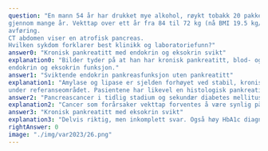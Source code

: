 ```yaml
---
question: "En mann 54 år har drukket mye alkohol, røykt tobakk 20 pakkeår og har hatt tidvis magesmerter
gjennom mange år. Vekttap over ett år fra 84 til 72 kg (nå BMI 19.5 kg/m2) og tilkommet løsere
avføring.
CT abdomen viser en atrofisk pancreas.
Hvilken sykdom forklarer best klinikk og laboratoriefunn?"
answer0: "Kronisk pankreatitt med endokrin og eksokrin svikt"
explanation0: "Bilder tyder på at han har kronisk pankreatitt, blod- og avføringsprøver tyder på sviktende
endokrin og eksokrin funksjon."
answer1: "Sviktende endokrin pankreasfunksjon uten pankreatitt"
explanation1: "Amylase og lipase er sjelden forhøyet ved stabil, kronisk pankreatitt. Lipase kan til og med være
under referanseområdet. Pasientene har likevel en histologisk pankreatitt."
answer2: "Pancreascancer i tidlig stadium og sekundær diabetes mellitus"
explanation2: "Cancer som forårsaker vekttap forventes å være synlig på CT"
answer3: "Kronisk pankreatitt med eksokrin svikt"
explanation3: "Delvis riktig, men inkomplett svar. Også høy HbA1c diagnostisk for diabetes mellitus."
rightAnswer: 0
image: "./img/var2023/26.png"
---
```



